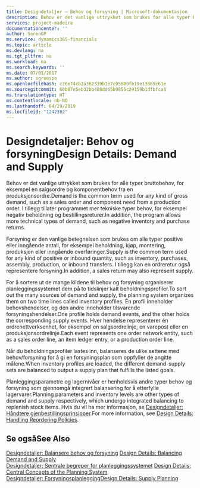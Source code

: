 ```yaml
---
title: Designdetaljer – Behov og forsyning | Microsoft-dokumentasjon
description: Behov er det vanlige uttrykket som brukes for alle typer bruttobehov, for eksempel en salgsordre og komponentbehov fra en produksjonsordre. I tillegg tillater programmet mer tekniske typer behov, for eksempel negativ beholdning og bestillingsreturer.
services: project-madeira
documentationcenter: ''
author: SorenGP
ms.service: dynamics365-financials
ms.topic: article
ms.devlang: na
ms.tgt_pltfrm: na
ms.workload: na
ms.search.keywords: ''
ms.date: 07/01/2017
ms.author: sgroespe
ms.openlocfilehash: c26e74cb2a362339b1e7c95809fb19e13869c61e
ms.sourcegitcommit: 60b87e5eb32bb408dd65b9855c29159b1dfbfca8
ms.translationtype: HT
ms.contentlocale: nb-NO
ms.lasthandoff: 04/29/2019
ms.locfileid: "1242302"
---
```

# <a name="design-details-demand-and-supply"></a><span data-ttu-id="c0cb4-104">Designdetaljer: Behov og forsyning</span><span class="sxs-lookup"><span data-stu-id="c0cb4-104">Design Details: Demand and Supply</span></span>
<span data-ttu-id="c0cb4-105">Behov er det vanlige uttrykket som brukes for alle typer bruttobehov, for eksempel en salgsordre og komponentbehov fra en produksjonsordre.</span><span class="sxs-lookup"><span data-stu-id="c0cb4-105">Demand is the common term used for any kind of gross demand, such as a sales order and component need from a production order.</span></span> <span data-ttu-id="c0cb4-106">I tillegg tillater programmet mer tekniske typer behov, for eksempel negativ beholdning og bestillingsreturer.</span><span class="sxs-lookup"><span data-stu-id="c0cb4-106">In addition, the program allows more technical types of demand, such as negative inventory and purchase returns.</span></span>  
  
 <span data-ttu-id="c0cb4-107">Forsyning er den vanlige betegnelsen som brukes om alle typer positive eller inngående antall, for eksempel beholdning, kjøp, montering, produksjon eller inngående overføringer.</span><span class="sxs-lookup"><span data-stu-id="c0cb4-107">Supply is the common term used for any kind of positive or inbound quantity, such as inventory, purchases, assembly, production, or inbound transfers.</span></span> <span data-ttu-id="c0cb4-108">I tillegg kan en ordreretur også representere forsyning.</span><span class="sxs-lookup"><span data-stu-id="c0cb4-108">In addition, a sales return may also represent supply.</span></span>  
  
 <span data-ttu-id="c0cb4-109">For å sortere ut de mange kildene til behov og forsyning organiserer planleggingssystemet dem på to tidslinjer kalt beholdningsprofiler.</span><span class="sxs-lookup"><span data-stu-id="c0cb4-109">To sort out the many sources of demand and supply, the planning system organizes them on two time lines called inventory profiles.</span></span> <span data-ttu-id="c0cb4-110">Én profil inneholder behovshendelser, og den andre inneholder tilsvarende forsyningshendelser.</span><span class="sxs-lookup"><span data-stu-id="c0cb4-110">One profile holds demand events, and the other holds the corresponding supply events.</span></span> <span data-ttu-id="c0cb4-111">Hver hendelse representerer én ordrenettverksenhet, for eksempel en salgsordrelinje, en varepost eller en produksjonsordrelinje.</span><span class="sxs-lookup"><span data-stu-id="c0cb4-111">Each event represents one order network entity, such as a sales order line, an item ledger entry, or a production order line.</span></span>  
  
 <span data-ttu-id="c0cb4-112">Når du beholdningsprofiler lastes inn, balanseres de ulike settene med behov/forsyning for å gi en forsyningsplan som oppfyller de angitte målene.</span><span class="sxs-lookup"><span data-stu-id="c0cb4-112">When inventory profiles are loaded, the different demand-supply sets are balanced to output a supply plan that fulfills the listed goals.</span></span>  
  
 <span data-ttu-id="c0cb4-113">Planleggingsparametre og lagernivåer er henholdsvis andre typer behov og forsyning som gjennomgå integrert balansering for å etterfylle lagervarer.</span><span class="sxs-lookup"><span data-stu-id="c0cb4-113">Planning parameters and inventory levels are other types of demand and supply respectively, which undergo integrated balancing to replenish stock items.</span></span> <span data-ttu-id="c0cb4-114">Hvis du vil ha mer informasjon, se [Designdetaljer: Håndtere gjenbestillingsprinsipper](design-details-handling-reordering-policies.md).</span><span class="sxs-lookup"><span data-stu-id="c0cb4-114">For more information, see [Design Details: Handling Reordering Policies](design-details-handling-reordering-policies.md).</span></span>  
  
## <a name="see-also"></a><span data-ttu-id="c0cb4-115">Se også</span><span class="sxs-lookup"><span data-stu-id="c0cb4-115">See Also</span></span>  
 <span data-ttu-id="c0cb4-116">[Designdetaljer: Balansere behov og forsyning](design-details-balancing-demand-and-supply.md) </span><span class="sxs-lookup"><span data-stu-id="c0cb4-116">[Design Details: Balancing Demand and Supply](design-details-balancing-demand-and-supply.md) </span></span>  
 <span data-ttu-id="c0cb4-117">[Designdetaljer: Sentrale begreper for planleggingssystemet](design-details-central-concepts-of-the-planning-system.md) </span><span class="sxs-lookup"><span data-stu-id="c0cb4-117">[Design Details: Central Concepts of the Planning System](design-details-central-concepts-of-the-planning-system.md) </span></span>  
 [<span data-ttu-id="c0cb4-118">Designdetaljer: Forsyningsplanlegging</span><span class="sxs-lookup"><span data-stu-id="c0cb4-118">Design Details: Supply Planning</span></span>](design-details-supply-planning.md)